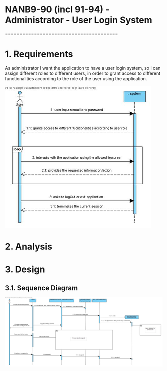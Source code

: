 # NANB9-90 (incl 91-94) - Administrator - User Login System
 =======================================

# 1. Requirements

As administrator I want the application to have a user login system, so I can assign different roles to different users, in order to grant access to different functionalities according to the role of the user using the application.

![NANB9-90-SSD](NANB9_90_SSD.jpg)


# 2. Analysis




# 3. Design


## 3.1. Sequence Diagram
![NANB9-90-SSD](NANB9_90_SD.jpg)


